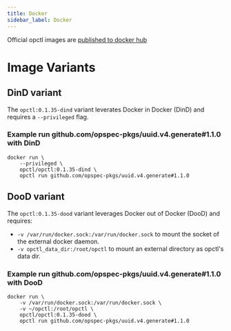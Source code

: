 ```yaml
---
title: Docker
sidebar_label: Docker
---
```


Official opctl images are [published to docker hub](https://hub.docker.com/r/opctl/opctl/)

# Image Variants

## DinD variant

The `opctl:0.1.35-dind` variant leverates Docker in Docker (DinD) and requires a `--privileged` flag.

### Example run github.com/opspec-pkgs/uuid.v4.generate#1.1.0 with DinD

```shell
docker run \
    --privileged \
    opctl/opctl:0.1.35-dind \
    opctl run github.com/opspec-pkgs/uuid.v4.generate#1.1.0
```

## DooD variant

The `opctl:0.1.35-dood` variant leverages Docker out of Docker (DooD) and requires:
- `-v /var/run/docker.sock:/var/run/docker.sock`
  to mount the socket of the external docker daemon.
- `-v opctl_data_dir:/root/opctl`
  to mount an external directory as opctl's data dir.

### Example run github.com/opspec-pkgs/uuid.v4.generate#1.1.0 with DooD
```shell
docker run \
    -v /var/run/docker.sock:/var/run/docker.sock \
    -v ~/opctl:/root/opctl \
    opctl/opctl:0.1.35-dood \
    opctl run github.com/opspec-pkgs/uuid.v4.generate#1.1.0
```